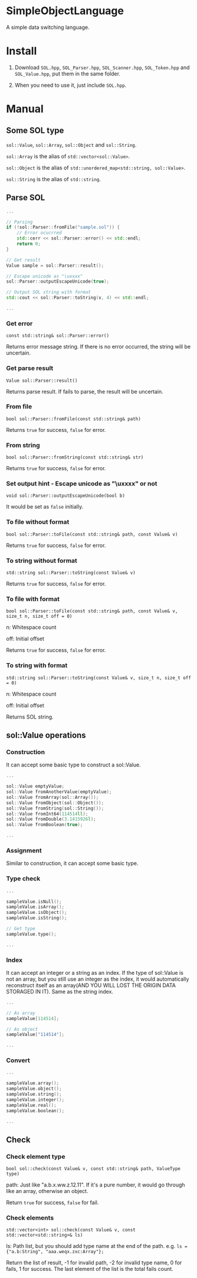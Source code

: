 # SimpleObjectLanguage
A simple data switching language.

# Install
1. Download `SOL.hpp`, `SOL_Parser.hpp`, `SOL_Scanner.hpp`, `SOL_Token.hpp` and `SOL_Value.hpp`, put them in the same folder. 

2. When you need to use it, just include `SOL.hpp`.

# Manual
## Some SOL type
`sol::Value`, `sol::Array`, `sol::Object` and `sol::String`.

`sol::Array` is the alias of `std::vector<sol::Value>`.

`sol::Object` is the alias of `std::unordered_map<std::string, sol::Value>`.

`sol::String` is the alias of `std::string`.
## Parse SOL
```cpp
...

// Parsing
if (!sol::Parser::fromFile("sample.sol")) {
    // Error ocucrred
    std::cerr << sol::Parser::error() << std::endl;
    return 0;
}

// Get result
Value sample = sol::Parser::result();

// Escape unicode as "\uxxxx"
sol::Parser::outputEscapeUnicode(true);

// Output SOL string with format
std::cout << sol::Parser::toString(v, 4) << std::endl;

...
```
### Get error
`const std::string& sol::Parser::error()`

Returns error message string. If there is no error occurred, the string will be uncertain.
### Get parse result
`Value sol::Parser::result()`

Returns parse result. If fails to parse, the result will be uncertain.
### From file
`bool sol::Parser::fromFile(const std::string& path)`

Returns `true` for success, `false` for error.
### From string
`bool sol::Parser::fromString(const std::string& str)`

Returns `true` for success, `false` for error.
### Set output hint - Escape unicode as "\uxxxx" or not
`void sol::Parser::outputEscapeUnicode(bool b)`

It would be set as `false` initially.
### To file without format
`bool sol::Parser::toFile(const std::string& path, const Value& v)`

Returns `true` for success, `false` for error.
### To string without format
`std::string sol::Parser::toString(const Value& v)`

Returns `true` for success, `false` for error.
### To file with format
`bool sol::Parser::toFile(const std::string& path, const Value& v, size_t n, size_t off = 0)`

n: Whitespace count

off: Initial offset

Returns `true` for success, `false` for error.
### To string with format
`std::string sol::Parser::toString(const Value& v, size_t n, size_t off = 0)`

n: Whitespace count

off: Initial offset

Returns SOL string.
## sol::Value operations
### Construction
It can accept some basic type to construct a sol::Value.
```cpp
...

sol::Value emptyValue;
sol::Value fromAnotherValue(emptyValue);
sol::Value fromArray(sol::Array());
sol::Value fromObject(sol::Object());
sol::Value fromString(sol::String());
sol::Value fromInt64(114514ll);
sol::Value fromDouble(3.1415926l);
sol::Value fromBoolean(true);

...
```
### Assignment
Similar to construction, it can accept some basic type.
### Type check
```cpp
...

sampleValue.isNull();
sampleValue.isArray();
sampleValue.isObject();
sampleValue.isString();

// Get type
sampleValue.type();

...
```
### Index
It can accept an integer or a string as an index. If the type of sol::Value is not an array, but you still use an integer as the index, it would automatically reconstruct itself as an array(AND YOU WILL LOST THE ORIGIN DATA STORAGED IN IT). Same as the string index.
```cpp
...

// As array
sampleValue[114514];

// As object
sampleValue["114514"];

...
```
### Convert
```cpp
...

sampleValue.array();
sampleValue.object();
sampleValue.string();
sampleValue.integer();
sampleValue.real();
sampleValue.boolean();

...
```
## Check
### Check element type
`bool sol::check(const Value& v, const std::string& path, ValueType type)`

path: Just like "a.b.x.ww.z.12.11". If it's a pure number, it would go through like an array, otherwise an object.

Return `true` for success, `false` for fail.
### Check elements
`std::vector<int> sol::check(const Value& v, const std::vector<std::string>& ls)`

ls: Path list, but you should add type name at the end of the path. e.g. `ls = {"a.b:String", "aaa.weqx.zxc:Array"};`

Return the list of result, -1 for invalid path, -2 for invalid type name, 0 for fails, 1 for success. The last element of the list is the total fails count.
